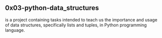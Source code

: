 ## 0x03-python-data_structures
is a project containing tasks intended to teach us the importance and usage of data structures, specifically lists and tuples, in Python programming language.
